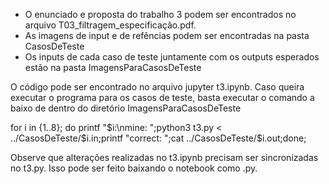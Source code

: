 - O enunciado e proposta do trabalho 3 podem ser encontrados no arquivo T03_filtragem_especificação.pdf.
- As imagens de input e de refências podem ser encontradas na pasta CasosDeTeste
- Os inputs de cada caso de teste juntamente com os outputs esperados estão na pasta ImagensParaCasosDeTeste

O código pode ser encontrado no arquivo jupyter t3.ipynb. Caso queira executar o programa para os casos de teste, basta executar o comando a baixo de dentro do diretório ImagensParaCasosDeTeste

for i in {1..8}; do printf "$i:\nmine: ";python3 t3.py < ../CasosDeTeste/$i.in;printf "correct: ";cat ../CasosDeTeste/$i.out;done;

Observe que alterações realizadas no t3.ipynb precisam ser sincronizadas no t3.py. Isso pode ser feito baixando o notebook como .py.